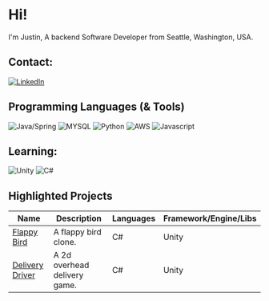 # Hi!
I'm Justin, A backend Software Developer from Seattle, Washington, USA.

## Contact:
[![LinkedIn](https://img.shields.io/badge/LinkedIn-0077B5?style=for-the-badge&logo=linkedin&logoColor=white)](https://www.linkedin.com/in/justindstein/)

## Programming Languages (& Tools)
![Java/Spring](https://img.shields.io/badge/Java/Spring-white?style=for-the-badge&logo=spring&logoColor=6DB33F)
![MYSQL](https://img.shields.io/badge/mysql-4479A1?style=for-the-badge&logo=mysql&logoColor=white)
![Python](https://img.shields.io/badge/python-3776AB?style=for-the-badge&logo=python&logoColor=white)
![AWS](https://img.shields.io/badge/aws-white?style=for-the-badge&logo=amazonaws&logoColor=orange)
![Javascript](https://img.shields.io/badge/JavaScript-323330?style=for-the-badge&logo=javascript&logoColor=F7DF1E)
  
## Learning: 
![Unity](https://img.shields.io/badge/Unity-100000?style=for-the-badge&logo=unity&logoColor=white)
![C#](https://img.shields.io/badge/C%23-239120?style=for-the-badge&logo=c-sharp&logoColor=white)

## Highlighted Projects
|Name | Description | Languages | Framework/Engine/Libs |
|------|-------|------| ----- |
| [Flappy Bird](https://github.com/justindstein/flappy-bird) | A flappy bird clone. | C# | Unity 
| [Delivery Driver](https://github.com/justindstein/delivery-driver) | A 2d overhead delivery game. | C# | Unity |

